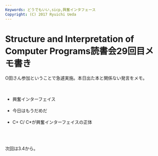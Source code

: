 ```yaml
---
Keywords: どうでもいい,sicp,興奮インタフェース
Copyright: (C) 2017 Ryuichi Ueda
---
```


# Structure and Interpretation of Computer Programs読書会29回目メモ書き
O田さん参加ということで急遽実施。本日出た本と関係ない発言をメモ。<br />
<br />
<ul><br />
 <li>興奮インターフェイス</li><br />
 <li>今日はもうだめだ</li><br />
 <li>C+ C/ C*が興奮インターフェイスの正体</li><br />
</ul><br />
<br />
次回は3.4から。
